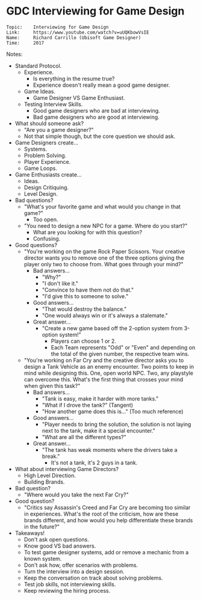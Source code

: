 # GDC Interviewing for Game Design

```
Topic:    Interviewing for Game Design
Link:     https://www.youtube.com/watch?v=uUQKbowVsIE
Name:     Richard Carrillo (Ubisoft Game Designer)
Time:     2017
```

Notes:

- Standard Protocol.
  - Experience.
    - Is everything in the resume true?
    - Experience doesn't really mean a good game designer.
  - Game Ideas.
    - Game Designer VS Game Enthusiast.
  - Testing Interview Skills.
    - Good game designers who are bad at interviewing.
    - Bad game designers who are good at interviewing.
- What should someone ask?
  - "Are you a game designer?"
  - Not that simple though, but the core question we should ask.
- Game Designers create...
  - Systems.
  - Problem Solving.
  - Player Experience.
  - Game Loops.
- Game Enthusiasts create...
  - Ideas.
  - Design Critiquing.
  - Level Design.
- Bad questions?
  - "What's your favorite game and what would you change in that game?"
    - Too open.
  - "You need to design a new NPC for a game. Where do you start?"
    - What are you looking for with this question?
    - Confusing.
- Good questions?
  - "You're working on the game Rock Paper Scissors. Your creative director wants you to remove one of the three options giving the player only two to choose from. What goes through your mind?"
    - Bad answers...
      - "Why?"
      - "I don't like it."
      - "Convince to have them not do that."
      - "I'd give this to someone to solve."
    - Good answers...
      - "That would destroy the balance."
      - "One would always win or it's always a stalemate."
    - Great answer...
      - "Create a new game based off the 2-option system from 3-option system!"
        - Players can choose 1 or 2.
        - Each Team represents "Odd" or "Even" and depending on the total of the given number, the respective team wins.
  - "You're working on Far Cry and the creative director asks you to design a Tank Vehicle as an enemy encounter. Two points to keep in mind while designing this. One, open world NPC. Two, any playstyle can overcome this. What's the first thing that crosses your mind when given this task?"
    - Bad answers...
      - "Tank is easy, make it harder with more tanks."
      - "What if I drove the tank?" (Tangent)
      - "How another game does this is..." (Too much reference)
    - Good answers...
      - "Player needs to bring the solution, the solution is not laying next to the tank, make it a special encounter."
      - "What are all the different types?"
    - Great answer...
      - "The tank has weak moments where the drivers take a break."
        - It's not a tank, it's 2 guys in a tank.
- What about interviewing Game Directors?
  - High Level Direction.
  - Building Brands.
- Bad question?
  - "Where would you take the next Far Cry?"
- Good question?
  - "Critics say Assassin's Creed and Far Cry are becoming too similar in experiences. What's the root of the criticism, how are these brands different, and how would you help differentiate these brands in the future?"
- Takeaways!
  - Don't ask open questions.
  - Know good VS bad answers.
  - To test game designer systems, add or remove a mechanic from a known system.
  - Don't ask how, offer scenarios with problems.
  - Turn the interview into a design session.
  - Keep the conversation on track about solving problems.
  - Test job skills, not interviewing skills.
  - Keep reviewing the hiring process.
